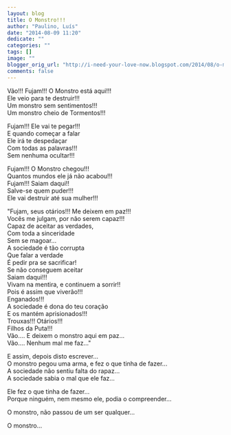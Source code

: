 ```yaml
---
layout: blog
title: O Monstro!!!
author: "Paulino, Luís"
date: "2014-08-09 11:20"
dedicate: ""
categories: ""
tags: []
image: ""
blogger_orig_url: "http://i-need-your-love-now.blogspot.com/2014/08/o-monstro.html"
comments: false
---
```


Vão!!! Fujam!!! O Monstro está aqui!!!\
Ele veio para te destruir!!!\
Um monstro sem sentimentos!!!\
Um monstro cheio de Tormentos!!!

Fujam!!! Ele vai te pegar!!!\
E quando começar a falar\
Ele irá te despedaçar\
Com todas as palavras!!!\
Sem nenhuma ocultar!!!

Fujam!!! O Monstro chegou!!!\
Quantos mundos ele já não acabou!!!\
Fujam!!! Saiam daqui!!\
Salve-se quem puder!!!\
Ele vai destruir até sua mulher!!!

"Fujam, seus otários!!! Me deixem em paz!!!\
Vocês me julgam, por não serem capaz!!!\
Capaz de aceitar as verdades,\
Com toda a sinceridade\
Sem se magoar...\
A sociedade é tão corrupta\
Que falar a verdade\
É pedir pra se sacrificar!\
Se não conseguem aceitar\
Saiam daqui!!!\
Vivam na mentira, e continuem a sorrir!!\
Pois é assim que viverão!!!\
Enganados!!!\
A sociedade é dona do teu coração\
E os mantém aprisionados!!!\
Trouxas!!! Otários!!!\
Filhos da Puta!!!\
Vão.... E deixem o monstro aqui em paz...\
Vão.... Nenhum mal me faz..."

E assim, depois disto escrever...\
O monstro pegou uma arma, e fez o que tinha de fazer...\
A sociedade não sentiu falta do rapaz...\
A sociedade sabia o mal que ele faz...

Ele fez o que tinha de fazer...\
Porque ninguém, nem mesmo ele, podia o compreender...

O monstro, não passou de um ser qualquer...

O monstro...
